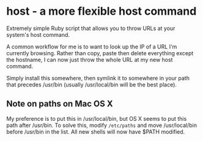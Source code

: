 # host - a more flexible host command
Extremely simple Ruby script that allows you to throw URLs at your system's host command.

A common workflow for me is to want to look up the IP of a URL I'm currently browsing.
Rather than copy, paste then delete everything except the hostname, I can now just throw
the whole URL at my new host command.

Simply install this somewhere, then symlink it to somewhere in your path that precedes
/usr/bin (usually /usr/local/bin will be the best place).

## Note on paths on Mac OS X
My preference is to put this in /usr/local/bin, but OS X seems to put this path after
/usr/bin. To solve this, modify `/etc/paths` and move /usr/local/bin before /usr/bin in 
the list. All new shells will now have $PATH modified.
